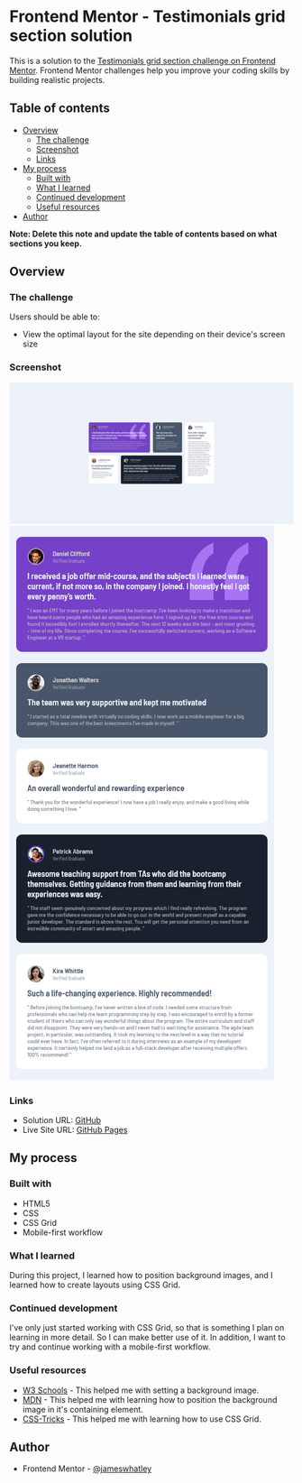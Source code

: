 # Frontend Mentor - Testimonials grid section solution

This is a solution to the [Testimonials grid section challenge on Frontend Mentor](https://www.frontendmentor.io/challenges/testimonials-grid-section-Nnw6J7Un7). Frontend Mentor challenges help you improve your coding skills by building realistic projects. 

## Table of contents

- [Overview](#overview)
  - [The challenge](#the-challenge)
  - [Screenshot](#screenshot)
  - [Links](#links)
- [My process](#my-process)
  - [Built with](#built-with)
  - [What I learned](#what-i-learned)
  - [Continued development](#continued-development)
  - [Useful resources](#useful-resources)
- [Author](#author)

**Note: Delete this note and update the table of contents based on what sections you keep.**

## Overview

### The challenge

Users should be able to:

- View the optimal layout for the site depending on their device's screen size

### Screenshot

![Screenshot - Desktop](./images/screenshot-desktop.png)
![Screenshot - Mobile](./images/screenshot-mobile.png)

### Links

- Solution URL: [GitHub](https://github.com/jameswhatley/testimonials-grid-section)
- Live Site URL: [GitHub Pages](https://your-live-site-url.com)

## My process

### Built with

- HTML5
- CSS
- CSS Grid
- Mobile-first workflow

### What I learned

During this project, I learned how to position background images, and I learned how to create layouts using CSS Grid.

### Continued development

I've only just started working with CSS Grid, so that is something I plan on learning in more detail. So I can make better use of it. In addition, I want to try and continue working with a mobile-first workflow.

### Useful resources

- [W3 Schools](https://www.w3schools.com/css/css_background_shorthand.asp) - This helped me with setting a background image.
- [MDN](https://developer.mozilla.org/en-US/docs/Web/CSS/background-position) - This helped me with learning how to position the background image in it's containing element.
- [CSS-Tricks](https://css-tricks.com/snippets/css/complete-guide-grid/) - This helped me with learning how to use CSS Grid.

## Author

- Frontend Mentor - [@jameswhatley](https://www.frontendmentor.io/profile/jameswhatley)